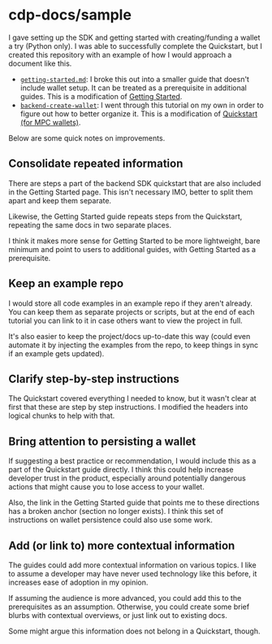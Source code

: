 # cdp-docs/sample

I gave setting up the SDK and getting started with creating/funding a wallet a try (Python only). I was able to successfully complete the Quickstart, but I created this repository with an example of how I would approach a document like this.

- [`getting-started.md`](getting-started.md): I broke this out into a smaller guide that doesn't include wallet setup. It can be treated as a prerequisite in additional guides. This is a modification of [Getting Started](https://docs.cdp.coinbase.com/get-started/docs/use-sdks).
- [`backend-create-wallet`](backend-create-wallet.md): I went through this tutorial on my own in order to figure out how to better organize it. This is a modification of [Quickstart (for MPC wallets)](https://docs.cdp.coinbase.com/mpc-wallet/docs/quickstart). 

Below are some quick notes on improvements.
## Consolidate repeated information

There are steps a part of the backend SDK quickstart that are also included in the Getting Started page. This isn't necessary IMO, better to split them apart and keep them separate.

Likewise, the Getting Started guide repeats steps from the Quickstart, repeating the same docs in two separate places.

I think it makes more sense for Getting Started to be more lightweight, bare minimum and point to users to additional guides, with Getting Started as a prerequisite.
## Keep an example repo

I would store all code examples in an example repo if they aren't already. You can keep them as separate projects or scripts, but at the end of each tutorial you can link to it in case others want to view the project in full. 

It's also easier to keep the project/docs up-to-date this way (could even automate it by injecting the examples from the repo, to keep things in sync if an example gets updated).
## Clarify step-by-step instructions

The Quickstart covered everything I needed to know, but it wasn't clear at first that these are step by step instructions. I modified the headers into logical chunks to help with that.

## Bring attention to persisting a wallet

If suggesting a best practice or recommendation, I would include this as a part of the Quickstart guide directly. I think this could help increase developer trust in the product, especially around potentially dangerous actions that might cause you to lose access to your wallet.

Also, the link in the Getting Started guide that points me to these directions has a broken anchor (section no longer exists). I think this set of instructions on wallet persistence could also use some work. 

## Add (or link to) more contextual information

The guides could add more contextual information on various topics. I like to assume a developer may have never used technology like this before, it increases ease of adoption in my opinion. 

If assuming the audience is more advanced, you could add this to the prerequisites as an assumption. Otherwise, you could create some brief blurbs with contextual overviews, or just link out to existing docs. 

Some might argue this information does not belong in a Quickstart, though.





